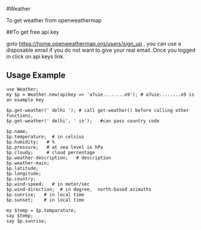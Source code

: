 #Weather

To get weather from openweathermap

##To get free api key

goto https://home.openweathermap.org/users/sign_up , you can use a disposable email if you do not want to give your real email. Once you logged in click on api keys link.

## Usage Example

```perl6
use Weather;
my $p = Weather.new(apikey => 'a7uie........o9'); # a7uie........o9 is an example key

$p.get-weather(' delhi '); # call get-weather() before calling other functions,
$p.get-weather(' delhi', ' in');   #can pass country code

$p.name;
$p.temperature;  # in celsius
$p.humidity;   # %
$p.pressure;   # at sea level in hPa
$p.cloudy;     # cloud percentage
$p.weather-description;   # description
$p.weather-main;  
$p.latitude;  
$p.longitude;
$p.country;
$p.wind-speed;   # in meter/sec
$p.wind-direction;  # in degree,  north-based azimuths
$p.sunrise;   # in local time
$p.sunset;    # in local time

my $temp = $p.temparature;
say $temp;
say $p.sunrise;
